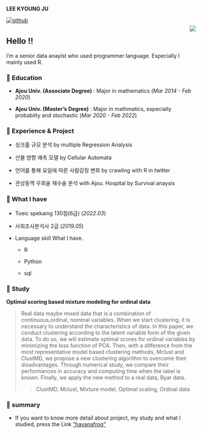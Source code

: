 **LEE KYOUNG JU**

<a href="https://github.com/havanafrog" target="_blank">
<img src=https://img.shields.io/badge/github-%2324292e.svg?&style=for-the-badge&logo=github&logoColor=white alt=github style="margin-bottom: 5px;" />
</a>

<div align="right">
<img src="https://komarev.com/ghpvc/?username=havanafrog&&style=flat-square" align="right" />
</div>  

## **Hello** !!

I’m a senior data anaylst who used programmer language. Especially I
mainly used R.

### **🙂 Education**

-   **Ajou Univ. (Associate Degree)** : Major in mathematics (*Mar
    2014 - Feb 2020*)

-   **Ajou Univ. (Master’s Degree)** : Major in mathmatics, especially
    probabilty and stochastic (*Mar 2020 - Feb 2022*)

### **🔧 Experience & Project**

-   싱크홀 규모 분석 by multiple Regression Analysis

-   산불 방향 예측 모델 by Cellular Automata

-   언어를 통해 요일에 따른 사람감정 변화 by crawling with R in twitter

-   관상동맥 우회술 재수술 분석 with Ajou. Hospital by Survival anaysis

### **🎨 What I have**

-   Toeic spekaing 130점(6급) (*2022.03*)

-   사회조사분석사 2급 (*2019.05*)

-   Language skill What I have.

    -   R

    -   Python

    -   sql
### 🎲 Study

 **Optimal scoring based mixture modeling for ordinal data**

> Real data maybe mixed data that is a combination of continuous,ordinal, nominal variables. When we start clustering, it is necessary to understand the characteristics of data. In this paper, we conduct clustering according to the latent variable form of the given data. To do so, we will estimate optimal scores for ordinal variables by minimizing the loss function of PCA. Then, with a difference from the most representative model based clustering methods, Mclust and ClustMD, we propose a new clustering algorithm to overcome their disadvantages. Through numerical study, we compare their performances in accuracy and computing time when the label is known. Finally, we apply the new method to a real data, Byar data.
>>ClustMD, Mclust, Mixture model, Optimal scaling, Ordinal data

### **🌅 summary**

-   If you want to know more detail about project, my study and what I
    studied, press the Link [“havanafrog”](https://velog.io/@havanafrog)
